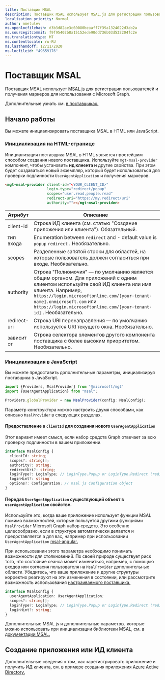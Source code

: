 ```yaml
---
title: Поставщик MSAL
description: Поставщик MSAL использует MSAL.js для регистрации пользователей и получения маркеров для использования с Microsoft Graph
localization_priority: Normal
author: nmetulev
ms.openlocfilehash: d3b3d82ae3c60080beaaff7f39a1324022d3ab2a
ms.sourcegitcommit: f9f95402b8a15152ede90dd736b03d532204fc2e
ms.translationtype: MT
ms.contentlocale: ru-RU
ms.lasthandoff: 12/11/2020
ms.locfileid: "49659176"
---
```

# <a name="msal-provider"></a>Поставщик MSAL

Поставщик MSAL использует [MSAL.js](https://github.com/AzureAD/microsoft-authentication-library-for-js) для регистрации пользователей и получения маркеров для использования с Microsoft Graph.

Дополнительные узнать см. [в поставщиках.](./providers.md)

## <a name="get-started"></a>Начало работы

Вы можете инициализировать поставщика MSAL в HTML или JavaScript.

### <a name="initialize-in-your-html-page"></a>Инициализация на HTML-странице

Инициализация поставщика MSAL в HTML является простейшим способом создания нового поставщика. Используйте `mgt-msal-provider` компонент, чтобы установить **ид клиента и** другие свойства. При этом будет создаваться новый экземпляр, который будет использоваться для проверки подлинности `UserAgentApplication` и получения маркеров.

```html
<mgt-msal-provider client-id="<YOUR_CLIENT_ID>"
                   login-type="redirect/popup"
                   scopes="user.read,people.read"
                   redirect-uri="https://my.redirect/uri"
                   authority=""></mgt-msal-provider>
```

| Атрибут    | Описание                                                                                                                                                                                                                                                           |
|--------------|-----------------------------------------------------------------------------------------------------------------------------------------------------------------------------------------------------------------------------------------------------------------------|
| client-id    | Строка ИД клиента (см. статью "Создание приложения или клиента"). Обязательный.                                                                                                                                                                                                           |
| тип входа   | Enumeration between `redirect` and - default value is `popup` `redirect` . Необязательно.                                                                                                                                                                                   |
| scopes       | Разделенные запятой строки для областей, на которые пользователь должен согласиться при входе. Необязательно.                                                                                                                                                                                     |
| authority    | Строка "Полномочия" — по умолчанию является общим органом. Для приложений с одним клиентом используйте свой ИД клиента или имя клиента. Например, `https://login.microsoftonline.com/[your-tenant-name].onmicrosoft.com` или `https://login.microsoftonline.com/[your-tenant-id]` . Необязательно. |
| redirect-uri | Строка URI перенаправления — по умолчанию используется URI текущего окна. Необязательно.                                                                                                                                                                                            |
| зависит от   | Строка селектора элементов другого компонента поставщика с более высоким приоритетом. Необязательно.                                                                                                                                                                                      |

### <a name="initialize-in-javascript"></a>Инициализация в JavaScript

Вы можете предоставить дополнительные параметры, инициализируя поставщика в JavaScript.

```ts
import {Providers, MsalProvider} from '@microsoft/mgt'
import {UserAgentApplication} from "msal";

Providers.globalProvider = new MsalProvider(config: MsalConfig);
```

Параметр конструктора можно настроить двумя способами, как описано `MsalProvider` в следующих разделах.

#### <a name="provide-a-clientid-to-create-a-new-useragentapplication"></a>Предоставление a `clientId` для создания нового `UserAgentApplication`

Этот вариант имеет смысл, если набор средств Graph отвечает за всю проверку подлинности в вашем приложении.

```ts
interface MsalConfig {
  clientId: string;
  scopes?: string[];
  authority?: string;
  redirectUri?: string;
  loginType?: LoginType; // LoginType.Popup or LoginType.Redirect (redirect is default)
  loginHint?: string
  options?: Configuration; // msal js Configuration object
}
```

#### <a name="pass-an-existing-useragentapplication-in-the-useragentapplication-property"></a>Передав `UserAgentApplication` существующий объект в `userAgentApplication` свойстве.

Используйте это, когда ваше приложение использует функции MSAL помимо возможностей, которые пользуется другими функциями `MsalProvider` Microsoft Graph набор средств. Это особенно целесообразно, если в структуре автоматически делается и предоставляется a для вас, например при использовании `UserAgentApplication` [msal-angular.](https://docs.microsoft.com/azure/active-directory/develop/tutorial-v2-angular)

При использовании этого параметра необходимо понимать возможности для столкновений. По своей природе существует риск того, что состояние сеанса может измениться, например, с помощью входов или согласия пользователя на `MsalProvider` дополнительные области. Убедитесь, что ваше приложение и другие структуры корректно реагируют на эти изменения в состоянии, или рассмотрите возможность использования [настраиваемого поставщика.](/graph/toolkit/providers/custom)

```ts
interface MsalConfig {
  userAgentApplication: UserAgentApplication;
  scopes?: string[];
  loginType?: LoginType; // LoginType.Popup or LoginType.Redirect (redirect is default)
  loginHint?: string;
}
```

Дополнительные MSAL.js и дополнительные параметры, которые можно использовать при инициализации библиотеки MSAL, см. в [документации MSAL.](/azure/active-directory/develop/msal-js-initializing-client-applications)

## <a name="creating-an-appclient-id"></a>Создание приложения или ИД клиента

Дополнительные сведения о том, как зарегистрировать приложение и получить ИД клиента, см. в примере создания приложения [Azure Active Directory.](../get-started/add-aad-app-registration.md)
